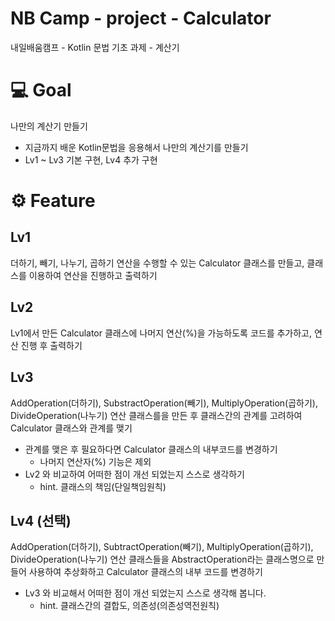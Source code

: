 # NB Camp - project - Calculator
내일배움캠프 - Kotlin 문법 기초 과제 - 계산기


# 💻 Goal
나만의 계산기 만들기
- 지금까지 배운 Kotlin문법을 응용해서 나만의 계산기를 만들기
- Lv1 ~ Lv3 기본 구현, Lv4 추가 구현


# ⚙️ Feature
## Lv1
더하기, 빼기, 나누기, 곱하기 연산을 수행할 수 있는 Calculator 클래스를 만들고, 클래스를 이용하여 연산을 진행하고 출력하기


## Lv2
Lv1에서 만든 Calculator 클래스에 나머지 연산(%)을 가능하도록 코드를 추가하고, 연산 진행 후 출력하기


## Lv3
AddOperation(더하기), SubstractOperation(빼기), MultiplyOperation(곱하기), DivideOperation(나누기) 연산 클래스를을 만든 후 클래스간의 관계를 고려하여 Calculator 클래스와 관계를 맺기
- 관계를 맺은 후 필요하다면 Calculator 클래스의 내부코드를 변경하기
  + 나머지 연산자(%) 기능은 제외
- Lv2 와 비교하여 어떠한 점이 개선 되었는지 스스로 생각하기
  + hint. 클래스의 책임(단일책임원칙)


## Lv4 (선택)
AddOperation(더하기), SubtractOperation(빼기), MultiplyOperation(곱하기), DivideOperation(나누기) 연산 클래스들을 AbstractOperation라는 클래스명으로 만들어 사용하여 추상화하고 Calculator 클래스의 내부 코드를 변경하기
- Lv3 와 비교해서 어떠한 점이 개선 되었는지 스스로 생각해 봅니다.
  + hint. 클래스간의 결합도, 의존성(의존성역전원칙)
